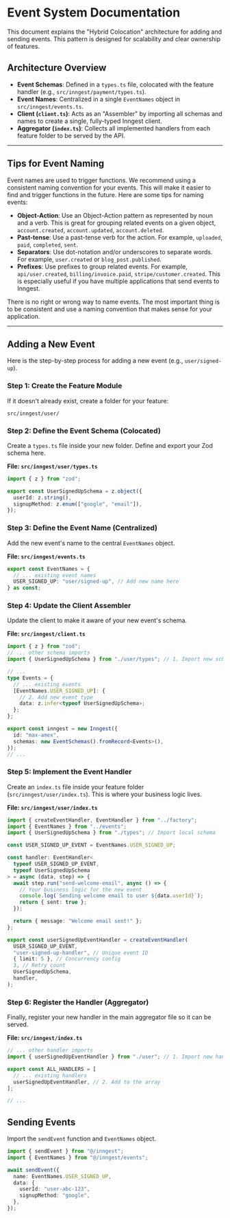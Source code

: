 # Event System Documentation

This document explains the "Hybrid Colocation" architecture for adding and sending events. This pattern is designed for scalability and clear ownership of features.

## Architecture Overview

- **Event Schemas**: Defined in a `types.ts` file, colocated with the feature handler (e.g., `src/inngest/payment/types.ts`).
- **Event Names**: Centralized in a single `EventNames` object in `src/inngest/events.ts`.
- **Client (`client.ts`)**: Acts as an "Assembler" by importing all schemas and names to create a single, fully-typed Inngest client.
- **Aggregator (`index.ts`)**: Collects all implemented handlers from each feature folder to be served by the API.

---

## Tips for Event Naming

Event names are used to trigger functions. We recommend using a consistent naming convention for your events. This will make it easier to find and trigger functions in the future. Here are some tips for naming events:

- **Object-Action**: Use an Object-Action pattern as represented by noun and a verb. This is great for grouping related events on a given object, `account.created`, `account.updated`, `account.deleted`.
- **Past-tense**: Use a past-tense verb for the action. For example, `uploaded`, `paid`, `completed`, `sent`.
- **Separators**: Use dot-notation and/or underscores to separate words. For example, `user.created` or `blog_post.published`.
- **Prefixes**: Use prefixes to group related events. For example, `api/user.created`, `billing/invoice.paid`, `stripe/customer.created`. This is especially useful if you have multiple applications that send events to Inngest.

There is no right or wrong way to name events. The most important thing is to be consistent and use a naming convention that makes sense for your application.

---

## Adding a New Event

Here is the step-by-step process for adding a new event (e.g., `user/signed-up`).

### Step 1: Create the Feature Module

If it doesn't already exist, create a folder for your feature:

`src/inngest/user/`

### Step 2: Define the Event Schema (Colocated)

Create a `types.ts` file inside your new folder. Define and export your Zod schema here.

**File: `src/inngest/user/types.ts`**

```typescript
import { z } from "zod";

export const UserSignedUpSchema = z.object({
  userId: z.string(),
  signupMethod: z.enum(["google", "email"]),
});
```

### Step 3: Define the Event Name (Centralized)

Add the new event's name to the central `EventNames` object.

**File: `src/inngest/events.ts`**

```typescript
export const EventNames = {
  // ... existing event names
  USER_SIGNED_UP: "user/signed-up", // Add new name here
} as const;
```

### Step 4: Update the Client Assembler

Update the client to make it aware of your new event's schema.

**File: `src/inngest/client.ts`**

```typescript
import { z } from "zod";
// ... other schema imports
import { UserSignedUpSchema } from "./user/types"; // 1. Import new schema

// ...
type Events = {
  // ... existing events
  [EventNames.USER_SIGNED_UP]: {
    // 2. Add new event type
    data: z.infer<typeof UserSignedUpSchema>;
  };
};

export const inngest = new Inngest({
  id: "max-amex",
  schemas: new EventSchemas().fromRecord<Events>(),
});
// ...
```

### Step 5: Implement the Event Handler

Create an `index.ts` file inside your feature folder (`src/inngest/user/index.ts`). This is where your business logic lives.

**File: `src/inngest/user/index.ts`**

```typescript
import { createEventHandler, EventHandler } from "../factory";
import { EventNames } from "../events";
import { UserSignedUpSchema } from "./types"; // Import local schema

const USER_SIGNED_UP_EVENT = EventNames.USER_SIGNED_UP;

const handler: EventHandler<
  typeof USER_SIGNED_UP_EVENT,
  typeof UserSignedUpSchema
> = async (data, step) => {
  await step.run("send-welcome-email", async () => {
    // Your business logic for the new event
    console.log(`Sending welcome email to user ${data.userId}`);
    return { sent: true };
  });

  return { message: "Welcome email sent!" };
};

export const userSignedUpEventHandler = createEventHandler(
  USER_SIGNED_UP_EVENT,
  "user-signed-up-handler", // Unique event ID
  { limit: 5 }, // Concurrency config
  3, // Retry count
  UserSignedUpSchema,
  handler,
);
```

### Step 6: Register the Handler (Aggregator)

Finally, register your new handler in the main aggregator file so it can be served.

**File: `src/inngest/index.ts`**

```typescript
// ... other handler imports
import { userSignedUpEventHandler } from "./user"; // 1. Import new handler

export const ALL_HANDLERS = [
  // ... existing handlers
  userSignedUpEventHandler, // 2. Add to the array
];

// ...
```

## Sending Events

Import the `sendEvent` function and `EventNames` object.

```typescript
import { sendEvent } from "@/inngest";
import { EventNames } from "@/inngest/events";

await sendEvent({
  name: EventNames.USER_SIGNED_UP,
  data: {
    userId: "user-abc-123",
    signupMethod: "google",
  },
});
```
